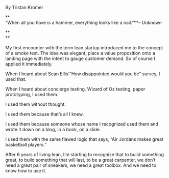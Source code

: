 By Tristan Kromer

**     
“When all you have is a hammer, everything looks like a nail.”**_– Unknown_

**    
  **

My first encounter with the term lean startup introduced me to the concept of a smoke test. The idea was elegant, place a value proposition onto a landing page with the intent to gauge customer demand. So of course I applied it immediately.

When I heard about Sean Ellis’“How disappointed would you be” survey, I used that.

When I heard about concierge testing, Wizard of Oz testing, paper prototyping, I used them.

I used them without thought.

I used them because that’s all I knew.

I used them because someone whose name I recognized used them and wrote it down on a blog, in a book, on a slide.

I used them with the same flawed logic that says, “Air Jordans makes great basketball players.”

After 6 years of living lean, I’m starting to recognize that to build something great, to build something that will last, to be a great carpenter, we don’t need a great pair of sneakers, we need a great toolbox. And we need to know how to use it.

